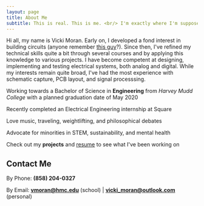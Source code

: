```yaml
---
layout: page
title: About Me
subtitle: This is real. This is me. <br/> I'm exactly where I'm supposed to be now. 
---
```


Hi all, my name is Vicki Moran. Early on, I developed a fond interest in building circuits (anyone remember [this guy](https://www.elenco.com/product/snap-circuits-300-experiments/)?). Since then, I've refined my technical skills quite a bit through several courses and by applying this knowledge to various projects. I have become competent at designing, implementing and testing electrical systems, both analog and digital. While my interests remain quite broad, I've had the most experience with schematic capture, PCB layout, and signal processsing.

<span class="fa fa-graduation-cap about-icon"></span>  Working towards a Bachelor of Science in **Engineering** from *Harvey Mudd College* with a planned graduation date of May 2020

<span class="fa fa-square about-icon"></span>  Recently completed an Electrical Engineering internship at Square

<span class="fa fa-heart about-icon"></span>  Love music, traveling, weightlifting, and philosophical debates

<span class="fa fa-group about-icon"></span>  Advocate for minorities in STEM, sustainability, and mental health

<span class="fa fa-files-o about-icon"></span>  Check out my **projects** and [resume](https://vickimoran.github.io/Victoria_Moran.pdf) to see what I've been working on



## Contact Me

By Phone:  **(858) 204-0327** 

By Email:  **<vmoran@hmc.edu>** (school) | 
**<vicki_moran@outlook.com>** (personal)
